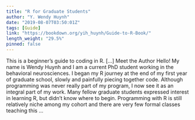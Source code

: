 ```yaml
---
title: "R for Graduate Students"
author: "Y. Wendy Huynh"
date: "2019-08-07T03:50:01Z"
tags: [Guide]
link: "https://bookdown.org/yih_huynh/Guide-to-R-Book/"
length_weight: "29.5%"
pinned: false
---
```


This is a beginner’s guide to coding in R. [...] Meet the Author Hello! My name is Wendy Huynh and I am a current PhD student working in the behavioral neurosciences. I began my R journey at the end of my first year of graduate school, slowly and painfully piecing together code. Although programming was never really part of my program, I now see it as an integral part of my work. Many fellow graduate students expressed interest in learning R, but didn’t know where to begin. Programming with R is still relatively niche among my cohort and there are very few formal classes teaching this ...
